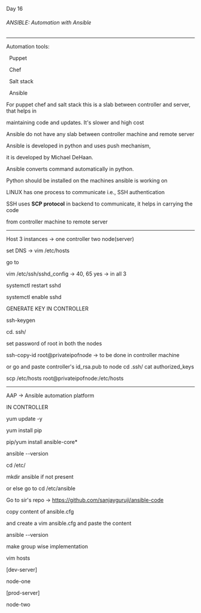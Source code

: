 Day 16



###### ANSIBLE: Automation with Ansible

------------------------------------------



Automation tools:

&nbsp;	Puppet

&nbsp;	Chef

&nbsp;	Salt stack

&nbsp;	Ansible



For puppet chef and salt stack this is a slab between controller and server, that helps in

maintaining code and updates. It's slower and high cost



Ansible do not have any slab between controller machine and remote server

Ansible is developed in python and uses push mechanism, 

it is developed by Michael DeHaan.



Ansible converts command automatically in python.

Python should be installed on the machines ansible is working on

LINUX has one process to communicate i.e., SSH authentication

SSH uses **SCP protocol** in backend to communicate, it helps in carrying the code

from controller machine to remote server



---------------------------------------------------------------------------------------------

Host 3 instances -> one controller two node(server)

set DNS -> vim /etc/hosts

go to

vim /etc/ssh/sshd\_config -> 40, 65 yes -> in all 3

systemctl restart sshd

systemctl enable sshd



GENERATE KEY IN CONTROLLER

ssh-keygen

cd. ssh/



set password of root in both the nodes

ssh-copy-id root@privateipofnode  -> to be done in controller machine

or go and paste controller's id\_rsa.pub to node cd .ssh/ cat authorized\_keys









scp /etc/hosts root@privateipofnode:/etc/hosts



----------------------------------------------------------------------------------------------



AAP -> Ansible automation platform



IN CONTROLLER



yum update -y

yum install pip

pip/yum install ansible-core\*



ansible --version



cd /etc/

mkdir ansible if not present

or else go to cd /etc/ansible



Go to sir's repo -> https://github.com/sanjayguruji/ansible-code

copy content of ansible.cfg

and create a vim ansible.cfg and paste the content



ansible --version





make group wise implementation



vim hosts



\[dev-server]

node-one



\[prod-server]

node-two



























